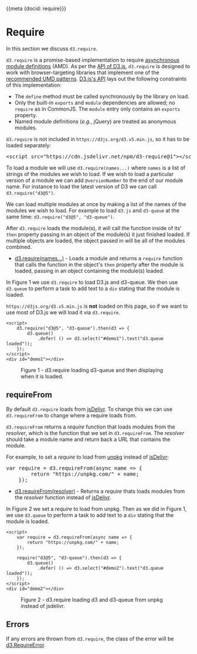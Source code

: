 {{meta {docid: require}}}

<style>

</style>

<script src="https://d3js.org/d3.v5.min.js"></script>
<script src="https://cdn.jsdelivr.net/npm/d3-require@1"></script>

# Require
In this section we discuss `d3.require`. 

`d3.require` is a promise-based implementation to require [asynchronous module definitions](https://github.com/amdjs/amdjs-api/blob/master/AMD.md) (AMD). As per the [API of D3.js](https://github.com/d3/d3-require#d3-require), `d3.require` is designed to work with browser-targeting libraries that implement one of the [recommended UMD patterns](https://github.com/umdjs/umd). [D3.js's API](https://github.com/d3/d3-require#d3-require) lays out the following constraints of this implementation:

+ The `define` method must be called synchronously by the library on load.
+ Only the built-in `exports` and `module` dependencies are allowed; no `require` as in CommonJS. The `module` entry only contains an `exports` property.
+ Named module definitions (*e.g.*, jQuery) are treated as anonymous modules.

`d3.require` is not included in `https://d3js.org/d3.v5.min.js`, so it has to be loaded separately: 
<pre>
&lt;script src="https://cdn.jsdelivr.net/npm/d3-require@1">&lt;/script>
</pre>

To load a module we will use `d3.require(names...)` where `names` is a list of strings of the modules we wish to load. If we wish to load a particular version of a module we can add `@versionNumber` to the end of our module name. For instance to load the latest version of D3 we can call `d3.require("d3@5")`. 

We can load multiple modules at once by making a list of the names of the modules we wish to load. For example to load `d3.js` and `d3-queue` at the same time: `d3.require("d3@5", "d3-queue")`.

After `d3.require` loads the module(s), it will call the function inside of its' `then` property passing in an object of the module(s) it just finished loaded. If multiple objects are loaded, the object passed in will be all of the modules combined. 

+ [d3.require(names…)](https://github.com/d3/d3-require#require) - Loads a module and returns a `require` function that calls the function in the object's `then` property after the module is loaded, passing in an object containing the module(s) loaded.

In Figure 1 we use `d3.require` to load D3.js and d3-queue. We then use `d3.queue` to perform a task to add text to a `div` stating that the module is loaded. 

`https://d3js.org/d3.v5.min.js` is **not** loaded on this page, so if we want to use most of D3.js we will load it via `d3.require`.

``` {cm: visible, menu: uneditable}
<script>
    d3.require("d3@5", "d3-queue").then(d3 => {
        d3.queue()
            .defer( () => d3.select("#demo1").text("d3.queue loaded"));
    });
</script>
<div id="demo1"></div>
```
<figure class="sandbox"><figcaption>Figure 1  - d3.require loading d3-queue and then displaying when it is loaded.  </figcaption></figure>

## requireFrom

By default `d3.require` loads from [jsDelivr](https://www.jsdelivr.com/). To change this we can use `d3.requireFrom` to change where a require loads from. 

`d3.requireFrom` returns a *require* function that loads modules from the *resolver*, which is the function that we set in `d3.requireFrom`. The *resolver* should take a module name and return back a URL that contains the module.

For example, to set a *require* to load from [unpkg](https://unpkg.com) instead of [jsDelivr](https://www.jsdelivr.com/):
<pre>
var require = d3.requireFrom(async name => {
        return "https://unpkg.com/" + name;
    });
</pre>

+ [d3.requireFrom(resolver)](https://github.com/d3/d3-require#requireFrom) - Returns a *require* thats loads modules from the *resolver* function instead of [jsDelivr](https://www.jsdelivr.com/). 

In Figure 2 we set a *require* to load from unpkg. Then as we did in Figure 1, we use `d3.queue` to perform a task to add text to a `div` stating that the module is loaded. 

``` {cm: visible}
<script>
    var require = d3.requireFrom(async name => {
        return "https://unpkg.com/" + name;
    });
    
    require("d3@5", "d3-queue").then(d3 => {
        d3.queue()
            .defer( () => d3.select("#demo2").text("d3.queue loaded"));
    });
</script>
<div id="demo2"></div>
```
<figure class="sandbox"><figcaption>Figure 2  - d3.require loading d3 and d3-queue from unpkg instead of jsdelivr.  </figcaption></figure>

## Errors

If any errors are thrown from `d3.require`, the class of the error will be [d3.RequireError](https://github.com/d3/d3-require#RequireError).